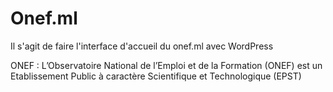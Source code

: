 # Onef.ml

Il s'agit de faire l'interface d'accueil du onef.ml avec WordPress

ONEF : L’Observatoire National de l’Emploi et de la Formation (ONEF) est un Etablissement Public à caractère Scientifique et Technologique (EPST)
